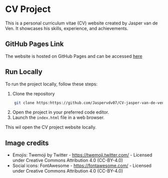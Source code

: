 # CV Project
This is a personal curriculum vitae (CV) website created by Jasper van de Ven. It showcases his skills, experience, and achievements.

## GitHub Pages Link
The website is hosted on GitHub Pages and can be accessed [here](https://jaspervdv07.github.io/CV-jasper-van-de-ven/)

## Run Locally
To run the project locally, follow these steps:

1. Clone the repository
```bash
    git clone https:https://github.com/Jaspervdv07/CV-jasper-van-de-ven.git
```
2. Open the project in your preferred code editor.
3. Launch the `index.html` file in a web browser.

This wil open the CV project website locally.

## Image credits

- Emojis: Twemoji by Twitter - https://twemoji.twitter.com/ - Licensed under Creative Commons Attribution 4.0 (CC-BY-4.0)
- Social icons: FontAwesome - https://fontawesome.com/ - Licensed under Creative Commons Attribution 4.0 (CC-BY-4.0)
